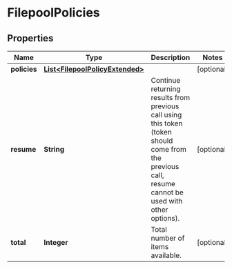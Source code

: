 
# FilepoolPolicies

## Properties
Name | Type | Description | Notes
------------ | ------------- | ------------- | -------------
**policies** | [**List&lt;FilepoolPolicyExtended&gt;**](FilepoolPolicyExtended.md) |  |  [optional]
**resume** | **String** | Continue returning results from previous call using this token (token should come from the previous call, resume cannot be used with other options). |  [optional]
**total** | **Integer** | Total number of items available. |  [optional]



